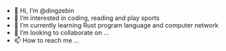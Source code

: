 - 👋 Hi, I’m @dingzebin
- 👀 I’m interested in coding, reading and play sports
- 🌱 I’m currently learning Rust program language and computer network
- 💞️ I’m looking to collaborate on ...
- 📫 How to reach me ...

<!---
dingzebin/dingzebin is a ✨ special ✨ repository because its `README.md` (this file) appears on your GitHub profile.
You can click the Preview link to take a look at your changes.
--->
